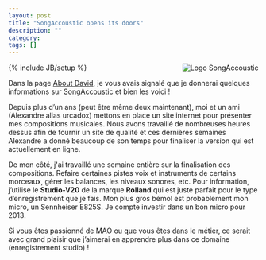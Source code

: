 ```yaml
---
layout: post
title: "SongAccoustic opens its doors"
description: ""
category: 
tags: []
---
```

{% include JB/setup %}
<img src="{{BASE_PATH}}/data/SALogo.png" alt="Logo SongAccoustic" style="float: right; margin-left: 20px;" />

Dans la page [About David](about.md), je vous avais signalé que je donnerai quelques informations sur [SongAccoustic](http://www.songaccoustic.fr) et bien les voici !

Depuis plus d’un ans (peut être même deux maintenant), moi et un ami (Alexandre alias urcadox)  mettons en place un site internet pour présenter mes compositions musicales.
Nous avons travaillé de nombreuses heures dessus afin de fournir un site de qualité et ces dernières semaines Alexandre a donné beaucoup de son temps pour finaliser la version qui est actuellement en ligne.

De mon côté, j'ai travaillé une semaine entière sur la finalisation des compositions. Refaire certaines pistes voix et instruments de certains morceaux, gérer les balances, les niveaux sonores, etc.
Pour information, j’utilise le **Studio-V20** de la marque **Rolland** qui est juste parfait pour le type d’enregistrement que je fais. Mon plus gros bémol est probablement mon micro, un Sennheiser E825S. Je compte investir dans un bon micro pour 2013.

Si vous êtes passionné de MAO ou que vous êtes dans le métier, ce serait avec grand plaisir que j’aimerai en apprendre plus dans ce domaine (enregistrement studio) !
